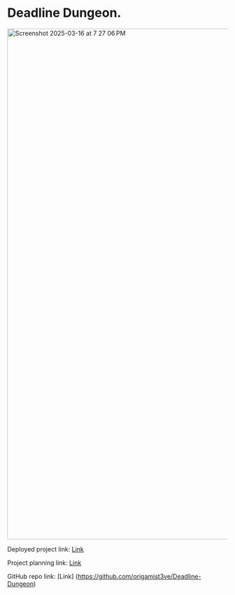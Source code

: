 # Deadline Dungeon.

<img width="1166" alt="Screenshot 2025-03-16 at 7 27 06 PM" src="https://github.com/user-attachments/assets/93e56f54-67e1-45ab-9700-dd20dac833bd" />

Deployed project link: [Link](https://origamist3ve.github.io/Deadline-Dungeon/)

Project planning link: [Link](https://github.com/origamist3ve/Deadline-Dungeon/blob/main/Proposal.md)

GitHub repo link: [Link] (https://github.com/origamist3ve/Deadline-Dungeon)

